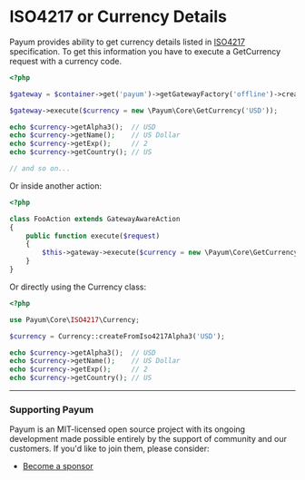 # ISO4217 or Currency Details

Payum provides ability to get currency details listed in [ISO4217](http://en.wikipedia.org/wiki/ISO\_4217) specification. To get this information you have to execute a GetCurrency request with a currency code.

```php
<?php

$gateway = $container->get('payum')->getGatewayFactory('offline')->create();

$gateway->execute($currency = new \Payum\Core\GetCurrency('USD'));

echo $currency->getAlpha3();  // USD
echo $currency->getName();    // US Dollar
echo $currency->getExp();     // 2
echo $currency->getCountry(); // US

// and so on...
```

Or inside another action:

```php
<?php

class FooAction extends GatewayAwareAction
{
    public function execute($request)
    {
        $this->gateway->execute($currency = new \Payum\Core\GetCurrency('USD'));
    }
}
```

Or directly using the Currency class:

```php
<?php

use Payum\Core\ISO4217\Currency;

$currency = Currency::createFromIso4217Alpha3('USD');

echo $currency->getAlpha3();  // USD
echo $currency->getName();    // US Dollar
echo $currency->getExp();     // 2
echo $currency->getCountry(); // US
```

***

### Supporting Payum

Payum is an MIT-licensed open source project with its ongoing development made possible entirely by the support of community and our customers. If you'd like to join them, please consider:

* [Become a sponsor](https://github.com/sponsors/Payum)
